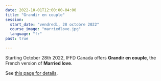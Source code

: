 ```yaml
---
date: 2022-10-01T12:00:00-04:00
title: "Grandir en couple"
session:
  start_date: "vendredi, 28 octobre 2022"
  course_image: "marriedlove.jpg"
  language: "fr"
past: true

---
```


Starting October 28th 2022, IFFD Canada offers **Grandir en couple**, the French version of **Married love**.

See [this page for details](/fr/sessions/2022-2023/grandir-en-couple/).
